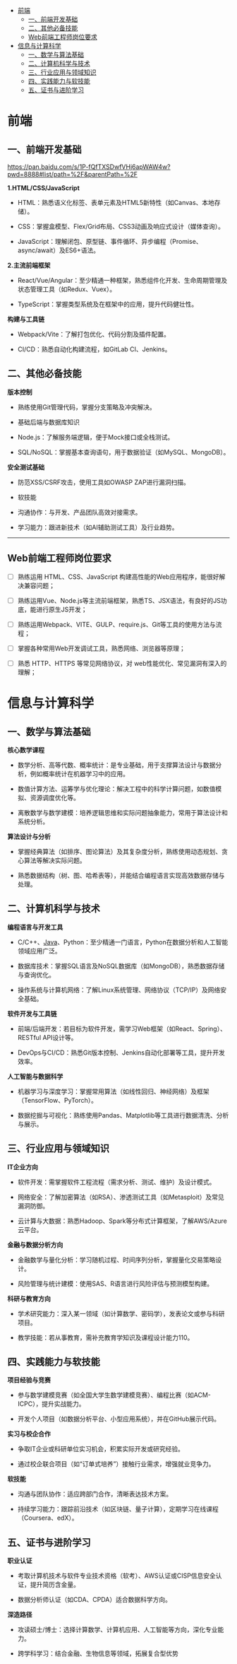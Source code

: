 <!--
 * @Description: 
 * @Author: ljl
 * @Date: 2025-04-08 09:11:24
 * @LastEditors: rendc
 * @LastEditTime: 2025-04-18 09:40:08
-->
<!-- [TOC] -->
- [前端](#前端)
    - [一、前端开发基础](#一前端开发基础)
    - [二、其他必备技能](#二其他必备技能)
    - [Web前端工程师岗位要求](#web前端工程师岗位要求)
- [信息与计算科学](#信息与计算科学)
    - [一、数学与算法基础](#一数学与算法基础)
    - [二、计算机科学与技术](#二计算机科学与技术)
    - [三、行业应用与领域知识](#三行业应用与领域知识)
    - [四、实践能力与软技能](#四实践能力与软技能)
    - [五、证书与进阶学习](#五证书与进阶学习)

# 前端
## 一、前端开发基础

https://pan.baidu.com/s/1P-fQfTXSDwfVHj6apWAW4w?pwd=8888#list/path=%2F&parentPath=%2F

**1.HTML/CSS/JavaScript**

* HTML：熟悉语义化标签、表单元素及HTML5新特性（如Canvas、本地存储）。

* CSS：掌握盒模型、Flex/Grid布局、CSS3动画及响应式设计（媒体查询）。

* JavaScript：理解闭包、原型链、事件循环、异步编程（Promise、async/await）及ES6+语法。

**2.主流前端框架**

* React/Vue/Angular：至少精通一种框架，熟悉组件化开发、生命周期管理及状态管理工具（如Redux、Vuex）。

* TypeScript：掌握类型系统及在框架中的应用，提升代码健壮性。

**构建与工具链**

* Webpack/Vite：了解打包优化、代码分割及插件配置。

* CI/CD：熟悉自动化构建流程，如GitLab CI、Jenkins。

## 二、其他必备技能 
**版本控制**

* 熟练使用Git管理代码，掌握分支策略及冲突解决。

* 基础后端与数据库知识

* Node.js：了解服务端逻辑，便于Mock接口或全栈测试。

* SQL/NoSQL：掌握基本查询语句，用于数据验证（如MySQL、MongoDB）。

**安全测试基础**

* 防范XSS/CSRF攻击，使用工具如OWASP ZAP进行漏洞扫描。

* 软技能

* 沟通协作：与开发、产品团队高效对接需求。

* 学习能力：跟进新技术（如AI辅助测试工具）及行业趋势。

---
## Web前端工程师岗位要求
- [ ] 熟练运用 HTML、CSS、JavaScript 构建高性能的Web应用程序，能很好解决兼容问题；

- [ ] 熟练运用Vue、Node.js等主流前端框架，熟悉TS、JSX语法，有良好的JS功底，能进行原生JS开发；

- [ ] 熟练运用Webpack、VITE、GULP、require.js、Git等工具的使用方法与流程；

- [ ] 掌握各种常用Web开发调试工具，熟悉网络、浏览器等原理；

- [ ] 熟悉 HTTP、HTTPS 等常见网络协议，对 web性能优化、常见漏洞有深入的理解；


# 信息与计算科学
## 一、数学与算法基础
**核心数学课程**

* 数学分析、高等代数、概率统计：是专业基础，用于支撑算法设计与数据分析，例如概率统计在机器学习中的应用。

* 数值计算方法、运筹学与优化理论：解决工程中的科学计算问题，如数值模拟、资源调度优化等。

* 离散数学与数学建模：培养逻辑思维和实际问题抽象能力，常用于算法设计和系统分析。

**算法设计与分析**

* 掌握经典算法（如排序、图论算法）及其复杂度分析，熟练使用动态规划、贪心算法等解决实际问题。

* 熟悉数据结构（树、图、哈希表等），并能结合编程语言实现高效数据存储与处理。

## 二、计算机科学与技术
**编程语言与开发工具**

* C/C++、[Java](java.md)、Python：至少精通一门语言，Python在数据分析和人工智能领域应用广泛。

* 数据库技术：掌握SQL语言及NoSQL数据库（如MongoDB），熟悉数据存储与查询优化。

* 操作系统与计算机网络：了解Linux系统管理、网络协议（TCP/IP）及网络安全基础。

**软件开发与工具链**

* 前端/后端开发：若目标为软件开发，需学习Web框架（如React、Spring）、RESTful API设计等。

* DevOps与CI/CD：熟悉Git版本控制、Jenkins自动化部署等工具，提升开发效率。

**人工智能与数据科学**

* 机器学习与深度学习：掌握常用算法（如线性回归、神经网络）及框架（TensorFlow、PyTorch）。

* 数据挖掘与可视化：熟练使用Pandas、Matplotlib等工具进行数据清洗、分析与展示。

## 三、行业应用与领域知识
**IT企业方向**

* 软件开发：需掌握软件工程流程（需求分析、测试、维护）及设计模式。

* 网络安全：了解加密算法（如RSA）、渗透测试工具（如Metasploit）及常见漏洞防御。

* 云计算与大数据：熟悉Hadoop、Spark等分布式计算框架，了解AWS/Azure云平台。

**金融与数据分析方向**

* 金融数学与量化分析：学习随机过程、时间序列分析，掌握量化交易策略设计。

* 风险管理与统计建模：使用SAS、R语言进行风险评估与预测模型构建。

**科研与教育方向**

* 学术研究能力：深入某一领域（如计算数学、密码学），发表论文或参与科研项目。

* 教学技能：若从事教育，需补充教育学知识及课程设计能力110。

## 四、实践能力与软技能
**项目经验与竞赛**

* 参与数学建模竞赛（如全国大学生数学建模竞赛）、编程比赛（如ACM-ICPC），提升实战能力。

* 开发个人项目（如数据分析平台、小型应用系统），并在GitHub展示代码。

**实习与校企合作**

* 争取IT企业或科研单位实习机会，积累实际开发或研究经验。

* 通过校企联合项目（如“订单式培养”）接触行业需求，增强就业竞争力。

**软技能**

* 沟通与团队协作：适应跨部门合作，清晰表达技术方案。

* 持续学习能力：跟踪前沿技术（如区块链、量子计算），定期学习在线课程（Coursera、edX）。

## 五、证书与进阶学习
**职业认证**

* 考取计算机技术与软件专业技术资格（软考）、AWS认证或CISP信息安全认证，提升简历含金量。

* 数据分析师认证（如CDA、CPDA）适合数据科学方向。

**深造路径**

* 攻读硕士/博士：选择计算数学、计算机应用、人工智能等方向，深化专业能力。

* 跨学科学习：结合金融、生物信息等领域，拓展复合型优势
